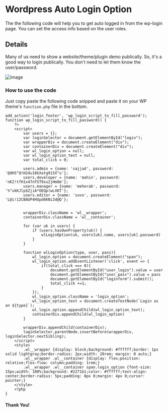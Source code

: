 # Wordpress Auto Login Option
The the following code will help you to get auto logged in from the wp-login page. You can set the access info based on the user roles.

## Details
Many of us need to show a website/theme/plugin demo publically. So, it's a good way to login publically. You don't need to let them know the user/password.


![image](https://res.cloudinary.com/robinbd/image/upload/v1645450527/CDN/w3bd/wp_login.gif)



### How to use the code 
Just copy paste the following code snipped and paste it on your WP theme's `function.php` file in the bottom.

```
add_action('login_footer', 'wp_login_script_to_fill_password');
function wp_login_script_to_fill_password() {
	?>
    <script>
        var users = {};
        var loginSelector = document.getElementById("login");
        var wrapperDiv = document.createElement("div");
        var containerDiv = document.createElement("div");
        var wl_login_option = null;
        var wl_login_option_text = null;
        var total_click = 0;

        users.admin = {name: 'sajjad', password: '@dH5^Q!H2du18kXatq915X^u'};
        users.developer = {name: 'mahin', password: 'nK2!tfH1x47nTST9su2jHmOm'};
        users.manager = {name: 'meherab', password: '%^ukKJlp$ZjiA*OEQp(wLXKT'};
        users.editor = {name: 'suvo', password: 'L@i!12CB8UP4HUpd6KNi3d@Q'};


        wrapperDiv.className = 'wl__wrapper';
        containerDiv.className = 'wl__container';

        for (var uk in users) {
            if (users.hasOwnProperty(uk)) {
                wlLoginOption(uk, users[uk].name, users[uk].password)
            }
        }

        function wlLoginOption(type, user, pass){
            wl_login_option = document.createElement("span");
            wl_login_option.addEventListener('click', event => {
                if(total_click === 0){
                    document.getElementById("user_login").value = user
                    document.getElementById("user_pass").value = pass
                    document.getElementById("loginform").submit();
                    total_click +=1;
                }
            });
            wl_login_option.className = 'login_option';
            wl_login_option_text = document.createTextNode(`Login as an ${type}`);
            wl_login_option.appendChild(wl_login_option_text);
            containerDiv.appendChild(wl_login_option)
        }

        wrapperDiv.appendChild(containerDiv);
        loginSelector.parentNode.insertBefore(wrapperDiv, loginSelector.nextSibling);
    </script>
    <style>
        .wl__wrapper {display: block;background: #ffffff;border: 1px solid lightgray;border-radius: 2px;width: 20rem; margin: 0 auto;}
        .wl__wrapper .wl__container {display: flex;position: relative;flex-flow: column;padding: 1rem;}
        .wl__wrapper .wl__container span.login_option {font-size: 15px;width: 100%;background: #2271b1;color: #ffffff;text-align: center;border-radius: 5px;padding: 8px 0;margin: 4px 0;cursor: pointer;}
    </style>
	<?php
}
```

#### Thank You!
